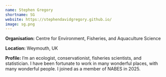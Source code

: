 ```yaml
---
name: Stephen Gregory
shortname: SG
website: https://stephendavidgregory.github.io/
image: sg.png
---
```


**Organisation:** Centre for Environment, Fisheries, and Aquaculture Science

**Location:** Weymouth, UK

**Profile:** I’m an ecologist, conservationist, fisheries scientists, and statistician. I have been fortunate to work in many wonderful places, with many wonderful people. I joined as a member of NABES in 2025.
